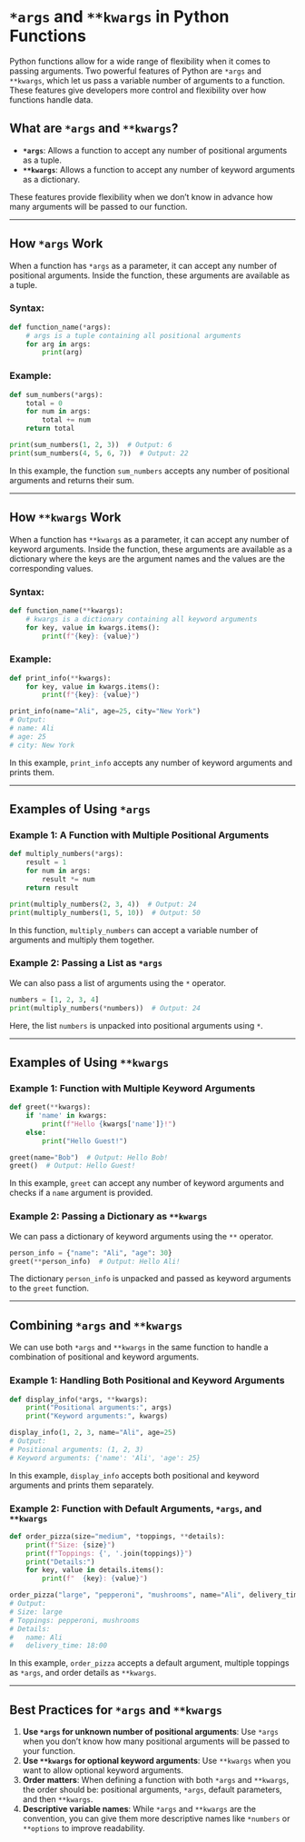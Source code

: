 # `*args` and `**kwargs` in Python Functions

Python functions allow for a wide range of flexibility when it comes to passing arguments. Two powerful features of Python are `*args` and `**kwargs`, which let us pass a variable number of arguments to a function. These features give developers more control and flexibility over how functions handle data.


## What are `*args` and `**kwargs`?

- **`*args`**: Allows a function to accept any number of positional arguments as a tuple.
- **`**kwargs`**: Allows a function to accept any number of keyword arguments as a dictionary.

These features provide flexibility when we don’t know in advance how many arguments will be passed to our function.

---

## How `*args` Work

When a function has `*args` as a parameter, it can accept any number of positional arguments. Inside the function, these arguments are available as a tuple.

### Syntax:
```python
def function_name(*args):
    # args is a tuple containing all positional arguments
    for arg in args:
        print(arg)
```

### Example:
```python
def sum_numbers(*args):
    total = 0
    for num in args:
        total += num
    return total

print(sum_numbers(1, 2, 3))  # Output: 6
print(sum_numbers(4, 5, 6, 7))  # Output: 22
```

In this example, the function `sum_numbers` accepts any number of positional arguments and returns their sum.

---

## How `**kwargs` Work

When a function has `**kwargs` as a parameter, it can accept any number of keyword arguments. Inside the function, these arguments are available as a dictionary where the keys are the argument names and the values are the corresponding values.

### Syntax:
```python
def function_name(**kwargs):
    # kwargs is a dictionary containing all keyword arguments
    for key, value in kwargs.items():
        print(f"{key}: {value}")
```

### Example:
```python
def print_info(**kwargs):
    for key, value in kwargs.items():
        print(f"{key}: {value}")

print_info(name="Ali", age=25, city="New York")
# Output:
# name: Ali
# age: 25
# city: New York
```

In this example, `print_info` accepts any number of keyword arguments and prints them.

---

## Examples of Using `*args`

### Example 1: A Function with Multiple Positional Arguments

```python
def multiply_numbers(*args):
    result = 1
    for num in args:
        result *= num
    return result

print(multiply_numbers(2, 3, 4))  # Output: 24
print(multiply_numbers(1, 5, 10))  # Output: 50
```

In this function, `multiply_numbers` can accept a variable number of arguments and multiply them together.

### Example 2: Passing a List as `*args`

We can also pass a list of arguments using the `*` operator.

```python
numbers = [1, 2, 3, 4]
print(multiply_numbers(*numbers))  # Output: 24
```

Here, the list `numbers` is unpacked into positional arguments using `*`.

---

## Examples of Using `**kwargs`

### Example 1: Function with Multiple Keyword Arguments

```python
def greet(**kwargs):
    if 'name' in kwargs:
        print(f"Hello {kwargs['name']}!")
    else:
        print("Hello Guest!")

greet(name="Bob")  # Output: Hello Bob!
greet()  # Output: Hello Guest!
```

In this example, `greet` can accept any number of keyword arguments and checks if a `name` argument is provided.

### Example 2: Passing a Dictionary as `**kwargs`

We can pass a dictionary of keyword arguments using the `**` operator.

```python
person_info = {"name": "Ali", "age": 30}
greet(**person_info)  # Output: Hello Ali!
```

The dictionary `person_info` is unpacked and passed as keyword arguments to the `greet` function.

---

## Combining `*args` and `**kwargs`

We can use both `*args` and `**kwargs` in the same function to handle a combination of positional and keyword arguments.

### Example 1: Handling Both Positional and Keyword Arguments

```python
def display_info(*args, **kwargs):
    print("Positional arguments:", args)
    print("Keyword arguments:", kwargs)

display_info(1, 2, 3, name="Ali", age=25)
# Output:
# Positional arguments: (1, 2, 3)
# Keyword arguments: {'name': 'Ali', 'age': 25}
```

In this example, `display_info` accepts both positional and keyword arguments and prints them separately.

### Example 2: Function with Default Arguments, `*args`, and `**kwargs`

```python
def order_pizza(size="medium", *toppings, **details):
    print(f"Size: {size}")
    print(f"Toppings: {', '.join(toppings)}")
    print("Details:")
    for key, value in details.items():
        print(f"  {key}: {value}")

order_pizza("large", "pepperoni", "mushrooms", name="Ali", delivery_time="18:00")
# Output:
# Size: large
# Toppings: pepperoni, mushrooms
# Details:
#   name: Ali
#   delivery_time: 18:00
```

In this example, `order_pizza` accepts a default argument, multiple toppings as `*args`, and order details as `**kwargs`.

---

## Best Practices for `*args` and `**kwargs`

1. **Use `*args` for unknown number of positional arguments**: Use `*args` when you don’t know how many positional arguments will be passed to your function.
2. **Use `**kwargs` for optional keyword arguments**: Use `**kwargs` when you want to allow optional keyword arguments.
3. **Order matters**: When defining a function with both `*args` and `**kwargs`, the order should be: positional arguments, `*args`, default parameters, and then `**kwargs`.
4. **Descriptive variable names**: While `*args` and `**kwargs` are the convention, you can give them more descriptive names like `*numbers` or `**options` to improve readability.



